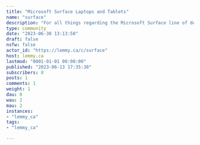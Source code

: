 ```yaml
---
title: "Microsoft Surface Laptops and Tablets" 
name: "surface"
description: "For all things regarding the Microsoft Surface line of devices!"
type: community
date: "2023-06-30 13:13:50"
draft: false
nsfw: false
actor_id: "https://lemmy.ca/c/surface"
host: lemmy.ca
lastmod: "0001-01-01 00:00:00"
published: "2023-06-13 17:35:38"
subscribers: 8
posts: 1
comments: 1
weight: 1
dau: 0
wau: 2
mau: 2
instances:
- "lemmy_ca"
tags: 
- "lemmy_ca"

---
```

